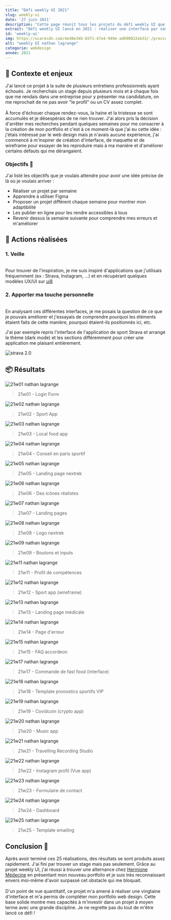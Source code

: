 ```yaml
---
title: "Défi weekly UI 2021"
slug: weekly-ui
date: '27 juin 2021'
description: "Cette page réunit tous les projets du défi weekly UI que je me suis lancé début 2021. L'idée était de réaliser une interface design par semaine pendant 6 mois et de pouvoir constituer un portfolio plus complet que celui que j'avais à l'époque."
extrait: "Défi weekly UI lancé en 2021 : réaliser une interface par semaine pendant 6 mois"
id: 'weekly-ui'
img: https://ucarecdn.com/4ed0e34b-b5f1-47e4-949e-ad690022eb33/-/preview/-/quality/smart/
alt: "weekly UI nathan lagrange"
categorie: webdesign
année: 2021
---
```


## 📜 Contexte et enjeux

J'ai lancé ce projet à la suite de plusieurs entretiens professionnels ayant échoués. Je recherchais un stage depuis plusieurs mois et à chaque fois que me rendais dans une entreprise pour y présenter ma candidature, on me reprochait de ne pas avoir "le profil" ou un CV assez complet.
<br><br>
À force d'échouer chaque rendez-vous, la haine et la tristesse se sont accumulés et je désespérais de ne rien trouver. J'ai alors pris la décision d'arrêter mes recherches pendant quelques semaines pour me consacrer à la création de mon portfolio et c'est à ce moment-là que j'ai eu cette idée :
<br>
j'étais intéressé par le web design mais je n'avais aucune expérience, j'ai commencé à m'inspirer de création d'interface, de maquette et de wireframe pour essayer de les reproduire mais à ma manière et d'améliorer certains défauts qui me dérangaient.

### Objectifs 🎯

J'ai listé les objectifs que je voulais attendre pour avoir une idée précise de là où je voulais arriver :

- Réaliser un projet par semaine
- Apprendre à utiliser Figma
- Proposer un projet différent chaque semaine pour montrer mon adaptibilité
- Les publier en ligne pour les rendre accessibles à tous
- Revenir dessus la semaine suivante pour comprendre mes erreurs et m'améliorer


## 📑 Actions réalisées


### 1. Veille

<br> Pour trouver de l'inspiration, je me suis inspiré d'applications que j'utilisais fréquemment (ex : Strava, Instagram, ...) et en récupérant quelques modèles UX/UI sur [ui8](https://ui8.net/)

### 2. Apporter ma touche personnelle

<br>En analysant ces différentes interfaces, je me posais la question de ce que je pouvais améliorer et j'essayais de comprendre pourquoi les éléments étaient faits de cette manière, pourquoi étaient-ils positionnés ici, etc.

J'ai par exemple repris l'interface de l'application de sport Strava et arrangé le thème (dark mode) et les sections différemment pour créer une application me plaisant entièrement.

![strava 2.0](https://i.imgur.com/oTWu6Fq.jpg)


## 📦 Résultats

![21w01 nathan lagrange](https://ucarecdn.com/663a2b5e-e4d6-4e10-9ba7-8e621a076cf7/-/resize/1600x/)
>21w01 - Login Form

![21w02 nathan lagrange](https://i.imgur.com/oTWu6Fq.jpg)
>21w02 - Sport App

![21w03 nathan lagrange](https://i.imgur.com/TDfqJOL.jpg)
>21w03 - Local food app

![21w04 nathan lagrange](https://i.imgur.com/PkgSfrw.jpg)
>21w04 - Conseil en paris sportif

![21w05 nathan lagrange](https://i.imgur.com/rPIklz0.png)
>21w05 - Landing page nextrek

![21w06 nathan lagrange](https://i.imgur.com/KGy7a5l.png)
>21w06 - Des icônes réalistes

![21w07 nathan lagrange](https://i.imgur.com/tLgjqd5.jpg)
>21w07 - Landing pages

![21w08 nathan lagrange](https://i.imgur.com/pvJLhye.jpg)
>21w08 - Logo nextrek

![21w09 nathan lagrange](https://i.imgur.com/cBnpodU.png)
>21w09 - Boutons et inputs

![21w11 nathan lagrange](https://i.imgur.com/kGRuXhv.jpg)
>21w11 - Profil de compétences

![21w12 nathan lagrange](https://i.imgur.com/2XLqJF4.png)
>21w12 - Sport app (wireframe)

![21w13 nathan lagrange](https://i.imgur.com/nVDNM30.jpg)
>21w13 - Landing page médicale

![21w14 nathan lagrange](https://i.imgur.com/Az33icX.jpg)
>21w14 - Page d'erreur

![21w15 nathan lagrange](https://i.imgur.com/jygdufu.jpg)
>21w15 - FAQ accordeon

![21w17 nathan lagrange](https://i.imgur.com/pnXf7ih.jpg)
>21w17 - Commande de fast food (interface)

![21w18 nathan lagrange](https://i.imgur.com/Sa8vQPP.jpg)
>21w18 - Template pronostics sportifs VIP

![21w19 nathan lagrange](https://i.imgur.com/tlYTR0u.jpg)
>21w19 - Covidcoin (crypto app)

![21w20 nathan lagrange](https://i.imgur.com/fbeze4y.jpg)
>21w20 - Music app

![21w21 nathan lagrange](https://i.imgur.com/N9xJY5F.jpg)
>21w21 - Travelling Recording Studio

![21w22 nathan lagrange](https://i.imgur.com/oKbqYli.jpg)
>21w22 - Instagram profil (Vue app)

![21w23 nathan lagrange](https://i.imgur.com/hh4R0J0.jpg)
>21w23 - Formulaire de contact

![21w24 nathan lagrange](https://i.imgur.com/MDpaleK.jpg)
>21w24 - Dashboard

![21w25 nathan lagrange](https://i.imgur.com/X2tLyxc.jpg)
>21w25 - Template emailing

## Conclusion 💎

Après avoir terminé ces 25 réalisations, des résultats se sont produits assez rapidement. J'ai fini par trouver un stage mais pas seulement. Grâce au projet weekly UI, j'ai réussi à trouver une alternance chez [Hermione Médecine](https://hermione.co/) en présentant mon nouveau portfolio et je suis très reconnaissant envers moi-même d'avoir surpassé cet obstacle qui me bloquait.
<br><br>
D'un point de vue quantitatif, ce projet m'a amené à réaliser une vingtaine d'interface et m'a permis de compléter mon portfolio web design. Cette base solide montre mes capacités à m'investir dans un projet à moyen terme avec une grande discipline. Je ne regrette pas du tout de m'être lancé ce défi !

